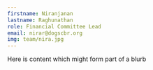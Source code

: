 ```yaml
---
firstname: Niranjanan
lastname: Raghunathan
role: Financial Committee Lead
email: nirar@dogscbr.org
img: team/nira.jpg
---
```

Here is content which might form part of a blurb